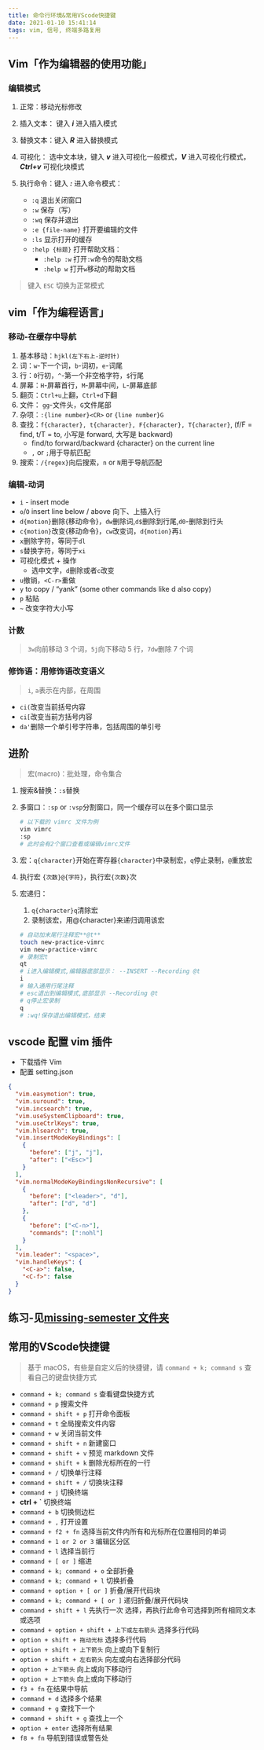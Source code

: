 ```yaml
---
title: 命令行环境&常用VScode快捷键
date: 2021-01-10 15:41:14
tags: vim, 信号, 终端多路复用
---
```


## Vim「作为编辑器的使用功能」

### 编辑模式

1. 正常：移动光标修改
2. 插入文本： 键入 **_i_** 进入插入模式
3. 替换文本：键入 **_R_** 进入替换模式
4. 可视化： 选中文本块，键入 **_v_** 进入可视化一般模式，**_V_** 进入可视化行模式，**_Ctrl+v_** 可视化块模式
5. 执行命令：键入 **_:_** 进入命令模式：

   - `:q` 退出关闭窗口
   - `:w` 保存（写）
   - `:wq` 保存并退出
   - `:e {file-name}` 打开要编辑的文件
   - `:ls` 显示打开的缓存
   - `:help {标题}` 打开帮助文档：
     - `:help :w` 打开`:w`命令的帮助文档
     - `:help w` 打开`w`移动的帮助文档

> 键入 `ESC` 切换为正常模式

## vim「作为编程语言」

### 移动-在缓存中导航

1. 基本移动：`hjkl(左下右上-逆时针)`
2. 词：`w`-下一个词，`b`-词初，`e`-词尾
3. 行：`0`行初，`^`-第一个非空格字符，`$`行尾
4. 屏幕：`H`-屏幕首行，`M`-屏幕中间，`L`-屏幕底部
5. 翻页：`Ctrl+u`上翻，`Ctrl+d`下翻
6. 文件： `gg`-文件头，`G`文件尾部
7. 杂项：`:{line number}<CR>` or `{line number}G`
8. 查找：`f{character}, t{character}, F{character}, T{character}`, (f/F = find, t/T = to, 小写是 forward, 大写是 backward)
   - find/to forward/backward {character} on the current line
   - `,` or `;`用于导航匹配
9. 搜索：`/{regex}`向后搜索，`n` or `N`用于导航匹配

### 编辑-动词

- `i` - insert mode
- `o`/`O` insert line below / above 向下、上插入行
- `d{motion}`删除{移动命令}，`dw`删除词,`d$`删除到行尾,`d0`-删除到行头
- `c{motion}`改变{移动命令}，`cw`改变词，`d{motion}`再`i`
- `x`删除字符，等同于`dl`
- `s`替换字符，等同于`xi`
- 可视化模式 + 操作
  - 选中文字，`d`删除或者`c`改变
- `u`撤销，`<C-r>`重做
- `y` to copy / “yank” (some other commands like d also copy)
- `p` 粘贴
- `~` 改变字符大小写

### 计数

> `3w`向前移动 3 个词，`5j`向下移动 5 行，`7dw`删除 7 个词

### 修饰语：用修饰语改变语义

> `i`, `a`表示在内部，在周围

- `ci(`改变当前括号内容
- `ci[`改变当前方括号内容
- `da'`删除一个单引号字符串，包括周围的单引号

## 进阶

> 宏(macro)：批处理，命令集合

1. 搜索&替换：`:s`替换
2. 多窗口：`:sp` or `:vsp`分割窗口，同一个缓存可以在多个窗口显示

   ```bash
   # 以下载的 vimrc 文件为例
   vim vimrc
   :sp
   # 此时会有2个窗口查看或编辑vimrc文件
   ```

3. 宏：`q{character}`开始在寄存器`{character}`中录制宏，`q`停止录制，`@`重放宏
4. 执行宏 `{次数}@{字符}`，执行宏`{次数}`次
5. 宏递归：

   1. `q{character}q`清除宏
   2. 录制该宏，用@{character}来递归调用该宏

   ```bash
   # 自动加末尾行注释宏**@t**
   touch new-practice-vimrc
   vim new-practice-vimrc
   # 录制宏t
   qt
   # i进入编辑模式,编辑器底部显示： --INSERT --Recording @t
   i
   # 输入通用行尾注释
   # esc退出到编辑模式,底部显示 --Recording @t
   # q停止宏录制
   q
   # :wq!保存退出编辑模式，结束
   ```

## vscode 配置 vim 插件

- 下载插件 Vim
- 配置 setting.json

```json
{
  "vim.easymotion": true,
  "vim.suround": true,
  "vim.incsearch": true,
  "vim.useSystemClipboard": true,
  "vim.useCtrlKeys": true,
  "vim.hlsearch": true,
  "vim.insertModeKeyBindings": [
    {
      "before": ["j", "j"],
      "after": ["<Esc>"]
    }
  ],
  "vim.normalModeKeyBindingsNonRecursive": [
    {
      "before": ["<leader>", "d"],
      "after": ["d", "d"]
    },
    {
      "before": ["<C-n>"],
      "commands": [":nohl"]
    }
  ],
  "vim.leader": "<space>",
  "vim.handleKeys": {
    "<C-a>": false,
    "<C-f>": false
  }
}
```

## 练习-见[missing-semester 文件夹](https://github.com/MillyTang/missing-semester)

## 常用的VScode快捷键

> 基于 macOS，有些是自定义后的快捷键，请 `command + k; command s` 查看自己的键盘快捷方式

- `command + k; command s` 查看键盘快捷方式
- `command + p` 搜索文件
- `command + shift + p` 打开命令面板
- `command + t` 全局搜索文件内容
- `command + w` 关闭当前文件
- `command + shift + n` 新建窗口
- `command + shift + v` 预览 markdown 文件
- `command + shift + k` 删除光标所在的一行
- `command + /` 切换单行注释
- `command + shift + /` 切换块注释
- `command + j` 切换终端
- **ctrl + `** 切换终端
- `command + b` 切换侧边栏
- `command + ,` 打开设置
- `command + f2 + fn` 选择当前文件内所有和光标所在位置相同的单词 
- `command + 1 or 2 or 3` 编辑区分区
- `command + l` 选择当前行
- `command + [ or ]` 缩进
- `command + k; command + o`  全部折叠
- `command + k; command + l`  切换折叠
- `command + option + [ or ]` 折叠/展开代码块
- `command + k; command + [ or ]` 递归折叠/展开代码块
- `command + shift + l` 先执行一次 选择，再执行此命令可选择到所有相同文本或选项
- `command + option + shift + 上下或左右箭头` 选择多行代码
- `option + shift + 拖动光标` 选择多行代码
- `option + shift + 上下箭头` 向上或向下复制行
- `option + shift + 左右箭头` 向左或向右选择部分代码
- `option + 上下箭头` 向上或向下移动行
- `option + 上下箭头` 向上或向下移动行
- `f3 + fn` 在结果中导航
- `command + d` 选择多个结果
- `command + g` 查找下一个
- `command + shift + g` 查找上一个
- `option + enter` 选择所有结果
- `f8 + fn` 导航到错误或警告处

